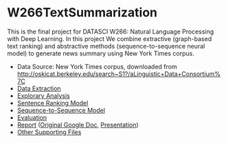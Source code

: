 # W266TextSummarization
This is the final project for DATASCI W266: Natural Language Processing with Deep Learning. In this project We combine extractive (graph-based text ranking) and abstractive methods (sequence-to-sequence neural model) to generate news summary using New York Times corpus.

- Data Source: New York Times corpus, downloaded from http://oskicat.berkeley.edu/search~S1?/aLinguistic+Data+Consortium%7C 
- [Data Extraction](https://github.com/CynthiaHu/W266TextSummarization/blob/master/nyt_data.sh)
- [Explorary Analysis](https://github.com/CynthiaHu/W266TextSummarization/blob/master/EDA%20and%20Formula.ipynb)
- [Sentence Ranking Model](https://github.com/CynthiaHu/W266TextSummarization/blob/master/Text_Summarization.ipynb)
- [Sequence-to-Sequence Model](https://github.com/CynthiaHu/W266TextSummarization/blob/master/Clean_S2S_abstract.ipynb)
- [Evaluation](https://github.com/CynthiaHu/W266TextSummarization/blob/master/evaluation_utils.py)
- [Report](report/) ([Original Google Doc](https://docs.google.com/document/d/1PXQmNlIy0Ls6ETZT9XihUOoPa15PRsvQNivMAL24pTw/edit?usp=sharing), [Presentation](https://docs.google.com/presentation/d/1ysPwWTTqPKdk_l2EAkv6S0Fy0HSiowCfwct3wHcob2o/edit#slide=id.g4a3f447029_0_13))
- [Other Supporting Files](supporting_files)

